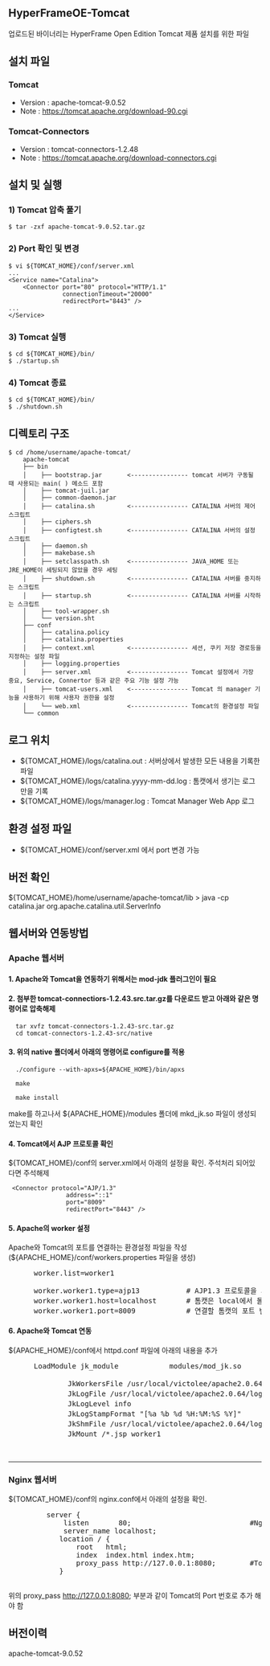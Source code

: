 ## HyperFrameOE-Tomcat

업로드된 바이너리는 HyperFrame Open Edition Tomcat 제품 설치를 위한 파일

## 설치 파일

### Tomcat

* Version : apache-tomcat-9.0.52
* Note : https://tomcat.apache.org/download-90.cgi

### Tomcat-Connectors

* Version : tomcat-connectors-1.2.48
* Note : https://tomcat.apache.org/download-connectors.cgi

## 설치 및 실행

### 1) Tomcat 압축 풀기

    $ tar -zxf apache-tomcat-9.0.52.tar.gz

### 2) Port 확인 및 변경

    $ vi ${TOMCAT_HOME}/conf/server.xml
    ...
    <Service name="Catalina">
        <Connector port="80" protocol="HTTP/1.1"
                   connectionTimeout="20000"
                   redirectPort="8443" />
    ...
    </Service>

### 3) Tomcat 실행

    $ cd ${TOMCAT_HOME}/bin/
    $ ./startup.sh
    
### 4) Tomcat 종료

    $ cd ${TOMCAT_HOME}/bin/
    $ ./shutdown.sh

## 디렉토리 구조

    $ cd /home/username/apache-tomcat/
        apache-tomcat
        ├── bin
        │    ├── bootstrap.jar       <---------------- tomcat 서버가 구동될 때 사용되는 main( ) 메소드 포함
        │    ├── tomcat-juil.jar
        │    ├── common-daemon.jar
        │    ├── catalina.sh         <---------------- CATALINA 서버의 제어 스크립트
        │    ├── ciphers.sh
        │    ├── configtest.sh       <---------------- CATALINA 서버의 설정 스크립트
        │    ├── daemon.sh
        │    ├── makebase.sh
        │    ├── setclasspath.sh     <---------------- JAVA_HOME 또는 JRE_HOME이 세팅되지 않았을 경우 세팅
        │    ├── shutdown.sh         <---------------- CATALINA 서버를 중지하는 스크립트
        │    ├── startup.sh          <---------------- CATALINA 서버를 시작하는 스크립트
        │    ├── tool-wrapper.sh
        │    └── version.sht
        ├── conf
        │    ├── catalina.policy
        │    ├── catalina.properties	
        │    ├── context.xml         <---------------- 세션, 쿠키 저장 경로등을 지정하는 설정 파일
        │    ├── logging.properties	
        │    ├── server.xml          <---------------- Tomcat 설정에서 가장 중요, Service, Connertor 등과 같은 주요 기능 설정 가능
        │    ├── tomcat-users.xml    <---------------- Tomcat 의 manager 기능을 사용하기 위해 사용자 권한을 설정	
        │    └── web.xml             <---------------- Tomcat의 환경설정 파일	   
        └── common


## 로그 위치 

- ${TOMCAT_HOME}/logs/catalina.out : 서버상에서 발생한 모든 내용을 기록한 파일
- ${TOMCAT_HOME}/logs/catalina.yyyy-mm-dd.log : 톰캣에서 생기는 로그만을 기록
- ${TOMCAT_HOME}/logs/manager.log : Tomcat Manager Web App 로그

## 환경 설정 파일

- ${TOMCAT_HOME}/conf/server.xml
      <Connector port="8080" protocol="HTTP/1.1" connectionTimeout="20000" redirectPort="8443" /> 에서 port 변경 가능

## 버전 확인

${TOMCAT_HOME}/home/username/apache-tomcat/lib > java -cp catalina.jar org.apache.catalina.util.ServerInfo

## 웹서버와 연동방법

### Apache 웹서버

#### 1. Apache와 Tomcat을 연동하기 위해서는 mod-jdk 플러그인이 필요
#### 2. 첨부한 tomcat-connectiors-1.2.43.src.tar.gz를 다운로드 받고 아래와 같은 명령어로 압축해제

      tar xvfz tomcat-connectors-1.2.43-src.tar.gz
      cd tomcat-connectors-1.2.43-src/native

#### 3. 위의 native 폴더에서 아래의 명령어로 configure를 적용

      ./configure --with-apxs=${APACHE_HOME}/bin/apxs
      
      make
      
      make install

make를 하고나서 ${APACHE_HOME}/modules 폴더에 mkd_jk.so 파일이 생성되었는지 확인

#### 4. Tomcat에서 AJP 프로토콜 확인

${TOMCAT_HOME}/conf의 server.xml에서 아래의 설정을 확인. 주석처리 되어있다면 주석해제

     <Connector protocol="AJP/1.3"
                    address="::1"
                    port="8009"
                    redirectPort="8443" />


#### 5. Apache의 worker 설정

Apache와 Tomcat의 포트를 연결하는 환경설정 파일을 작성 (${APACHE_HOME}/conf/workers.properties 파일을 생성)

<pre>
      worker.list=worker1

      worker.worker1.type=ajp13		      # AJP1.3 프로토콜을 사용
      worker.worker1.host=localhost	      # 톰캣은 local에서 돌고 있습니다.
      worker.worker1.port=8009	  	      # 연결할 톰캣의 포트 번호
</pre>

#### 6. Apache와 Tomcat 연동

${APACHE_HOME}/conf에서 httpd.conf 파일에 아래의 내용을 추가

<pre>
      LoadModule jk_module            modules/mod_jk.so
      <IfModule mod_jk.c>
              JkWorkersFile /usr/local/victolee/apache2.0.64/conf/workers.properties    # 실행파일
              JkLogFile /usr/local/victolee/apache2.0.64/logs/mod_jk.log                # 로그 경로
              JkLogLevel info                                                           # 로그레벨 설정
              JkLogStampFormat "[%a %b %d %H:%M:%S %Y]"                                 # 로그 포맷
              JkShmFile /usr/local/victolee/apache2.0.64/logs/mod_jk.shm                # 공유파일
              JkMount /*.jsp worker1                                                    # /*.jsp 파일은 worker1에게 넘긴다         
      </IfModule>

</pre>
----------------------------------------

### Nginx 웹서버
${TOMCAT_HOME}/conf의 nginx.conf에서 아래의 설정을 확인.

<pre>
         server {
             listen       80;                            #Nginx Port
             server_name localhost;
            location / {
                root   html;
                index  index.html index.htm;
                proxy_pass http://127.0.0.1:8080;        #Tomcat Port
            }

</pre>

위의 proxy_pass http://127.0.0.1:8080; 부분과 같이 Tomcat의 Port 번호로 추가 해야 함

## 버전이력

apache-tomcat-9.0.52
